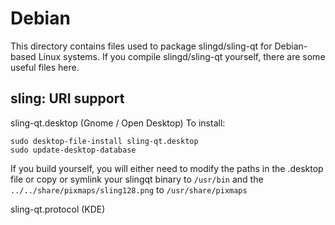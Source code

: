 
Debian
====================
This directory contains files used to package slingd/sling-qt
for Debian-based Linux systems. If you compile slingd/sling-qt yourself, there are some useful files here.

## sling: URI support ##


sling-qt.desktop  (Gnome / Open Desktop)
To install:

	sudo desktop-file-install sling-qt.desktop
	sudo update-desktop-database

If you build yourself, you will either need to modify the paths in
the .desktop file or copy or symlink your slingqt binary to `/usr/bin`
and the `../../share/pixmaps/sling128.png` to `/usr/share/pixmaps`

sling-qt.protocol (KDE)

